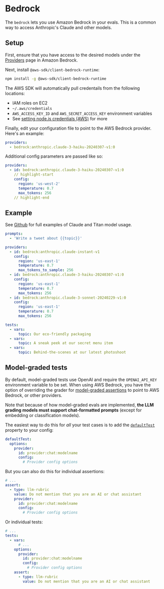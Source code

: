 # Bedrock

The `bedrock` lets you use Amazon Bedrock in your evals. This is a common way to access Anthropic's Claude and other models.

## Setup

First, ensure that you have access to the desired models under the [Providers](https://console.aws.amazon.com/bedrock/home) page in Amazon Bedrock.

Next, install `@aws-sdk/client-bedrock-runtime`:

```sh
npm install -g @aws-sdk/client-bedrock-runtime
```

The AWS SDK will automatically pull credentails from the following locations:

- IAM roles on EC2
- `~/.aws/credentials`
- `AWS_ACCESS_KEY_ID` and `AWS_SECRET_ACCESS_KEY` environment variables
- See [setting node.js credentials (AWS)](https://docs.aws.amazon.com/sdk-for-javascript/v2/developer-guide/setting-credentials-node.html) for more

Finally, edit your configuration file to point to the AWS Bedrock provider. Here's an example:

```yaml
providers:
  - bedrock:anthropic.claude-3-haiku-20240307-v1:0
```

Additional config parameters are passed like so:

```yaml
providers:
  - id: bedrock:anthropic.claude-3-haiku-20240307-v1:0
    // highlight-start
    config:
      region: 'us-west-2'
      temperature: 0.7
      max_tokens: 256
    // highlight-end
```

## Example

See [Github](https://github.com/promptfoo/promptfoo/tree/main/examples/amazon-bedrock) for full examples of Claude and Titan model usage.

```yaml
prompts:
  - 'Write a tweet about {{topic}}'

providers:
  - id: bedrock:anthropic.claude-instant-v1
    config:
      region: 'us-east-1'
      temperature: 0.7
      max_tokens_to_sample: 256
  - id: bedrock:anthropic.claude-3-haiku-20240307-v1:0
    config:
      region: 'us-east-1'
      temperature: 0.7
      max_tokens: 256
  - id: bedrock:anthropic.claude-3-sonnet-20240229-v1:0
    config:
      region: 'us-east-1'
      temperature: 0.7
      max_tokens: 256

tests:
  - vars:
      topic: Our eco-friendly packaging
  - vars:
      topic: A sneak peek at our secret menu item
  - vars:
      topic: Behind-the-scenes at our latest photoshoot
```

## Model-graded tests

By default, model-graded tests use OpenAI and require the `OPENAI_API_KEY` environment variable to be set. When using AWS Bedrock, you have the option of overriding the grader for [model-graded assertions](/docs/configuration/expected-outputs/model-graded/) to point to AWS Bedrock, or other providers.

Note that because of how model-graded evals are implemented, **the LLM grading models must support chat-formatted prompts** (except for embedding or classification models).

The easiest way to do this for _all_ your test cases is to add the [`defaultTest`](/docs/configuration/guide/#default-test-cases) property to your config:

```yaml title=promptfooconfig.yaml
defaultTest:
  options:
    provider:
      id: provider:chat:modelname
      config:
        # Provider config options
```

But you can also do this for individual assertions:

```yaml
# ...
assert:
  - type: llm-rubric
    value: Do not mention that you are an AI or chat assistant
    provider:
      id: provider:chat:modelname
      config:
        # Provider config options
```

Or individual tests:

```yaml
# ...
tests:
  - vars:
      # ...
    options:
      provider:
        id: provider:chat:modelname
        config:
          # Provider config options
    assert:
      - type: llm-rubric
        value: Do not mention that you are an AI or chat assistant
```
